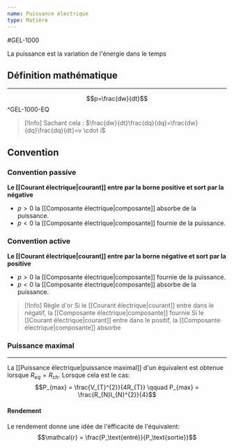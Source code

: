 ```yaml
---
name: Puissance électrique
type: Matière
---
```

#GEL-1000 

La puissance est la variation de l'énergie dans le temps

## Définition mathématique
---
$$p=\frac{dw}{dt}$$
^GEL-1000-EQ
>[!Info]
>Sachant cela : $\frac{dw}{dt}\frac{dq}{dq}=\frac{dw}{dq}\frac{dq}{dt}=v \cdot i$

## Convention

### Convention passive
**Le [[Courant électrique|courant]] entre par la borne positive et sort par la négative**
- $p > 0$ la [[Composante électrique|composante]] absorbe de la puissance.
- $p < 0$ la [[Composante électrique|composante]] fournie de la puissance.

### Convention active
**Le [[Courant électrique|courant]] entre par la borne négative et sort par la positive**
- $p > 0$ la [[Composante électrique|composante]] fournie de la puissance.
- $p < 0$ la [[Composante électrique|composante]] absorbe de la puissance.

>[!Info] Règle d'or
>Si le [[Courant électrique|courant]] entre dans le négatif, la [[Composante électrique|composante]] fournie
>Si le [[Courant électrique|courant]] entre dans le positif, la [[Composante électrique|composante]] absorbe

### Puissance maximal
---
La [[Puissance électrique|puissance maximal]] d'un équivalent est obtenue lorsque $R_{eq} = R_{ch}$. Lorsque cela est le cas:
$$P_{max} = \frac{V_{T}^{2}}{4R_{T}} \qquad P_{max} = \frac{R_{N}I_{N}^{2}}{4}$$

#### Rendement
Le rendement donne une idée de l'éfficacité de l'équivalent:
$$\mathcal{r} = \frac{P_\text{entré}}{P_\text{sortie}}$$